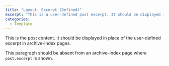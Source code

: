 ```yaml
---
title: "Layout: Excerpt (Defined)"
excerpt: "This is a user-defined post excerpt. It should be displayed in place of the post content in archive-index pages."
categories:
  - Template
---
```


This is the post content. It should be displayed in place of the user-defined excerpt in archive-index pages.

This paragraph should be absent from an archive-index page where `post.excerpt` is shown.
